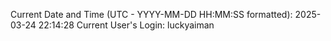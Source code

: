 Current Date and Time (UTC - YYYY-MM-DD HH:MM:SS formatted): 2025-03-24 22:14:28
Current User's Login: luckyaiman
